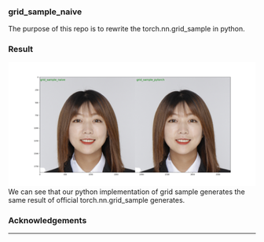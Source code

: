 ### grid_sample_naive
The purpose of this repo is to rewrite the torch.nn.grid_sample in python. 
### Result
![result](https://raw.githubusercontent.com/haddis3/grid_sample_naive/main/result/merge.png)
We can see that our python implementation of grid sample generates the same result of official torch.nn.grid_sample generates. 







### Acknowledgements
---

